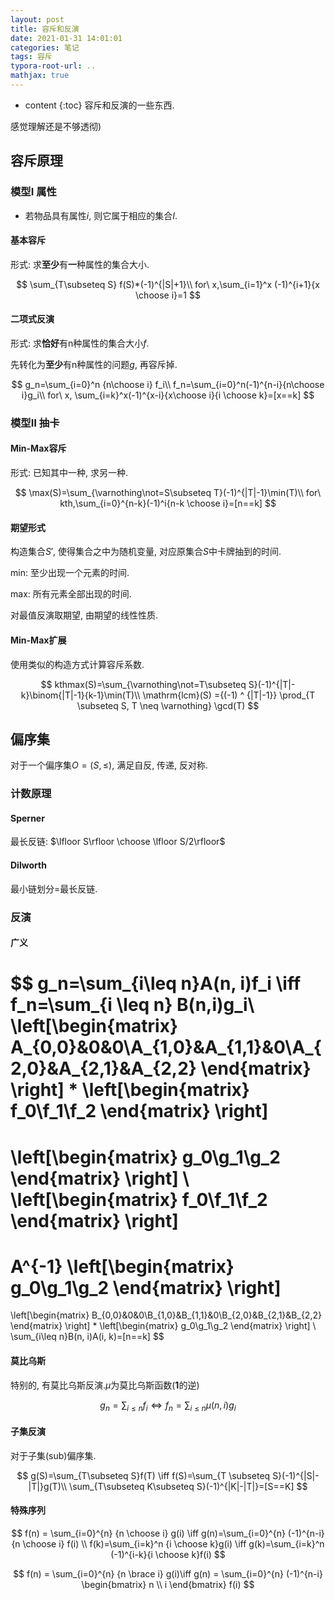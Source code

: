 ```yaml
---
layout: post
title: 容斥和反演
date: 2021-01-31 14:01:01
categories: 笔记
tags: 容斥
typora-root-url: ..
mathjax: true
---
```


* content
{:toc}
容斥和反演的一些东西.

感觉理解还是不够透彻)

<!-- more -->

## 容斥原理

### 模型Ⅰ 属性

- 若物品具有属性$i$, 则它属于相应的集合$I$.

#### 基本容斥

形式: 求**至少**有**一**种属性的集合大小.

$$
\sum_{T\subseteq S} f(S)*(-1)^{|S|+1}\\
for\ x,\sum_{i=1}^x (-1)^{i+1}{x \choose i}=1
$$

#### 二项式反演

形式: 求**恰好**有n种属性的集合大小$f$.

先转化为**至少**有n种属性的问题$g$, 再容斥掉.

$$
g_n=\sum_{i=0}^n {n\choose i} f_i\\
f_n=\sum_{i=0}^n(-1)^{n-i}{n\choose i}g_i\\
for\ x, \sum_{i=k}^x(-1)^{x-i}{x\choose i}{i \choose k}=[x==k]
$$

### 模型Ⅱ 抽卡

#### Min-Max容斥

形式: 已知其中一种, 求另一种.

$$
\max(S)=\sum_{\varnothing\not=S\subseteq T}(-1)^{|T|-1}\min(T)\\
for\ kth,\sum_{i=0}^{n-k}(-1)^i{n-k \choose i}=[n==k]
$$

#### 期望形式

构造集合$S'$, 使得集合之中为随机变量, 对应原集合$S$中卡牌抽到的时间.

min: 至少出现一个元素的时间.

max: 所有元素全部出现的时间.

对最值反演取期望, 由期望的线性性质.

#### Min-Max扩展

使用类似的构造方式计算容斥系数.

$$
kthmax(S)=\sum_{\varnothing\not=T\subseteq S}(-1)^{|T|-k}\binom{|T|-1}{k-1}\min(T)\\
\mathrm{lcm}(S) ={(-1) ^ {|T|-1}} \prod_{T \subseteq S, T \neq \varnothing} \gcd(T)
$$

## 偏序集

对于一个偏序集$O=(S,\leq)$, 满足自反, 传递, 反对称.

### 计数原理

#### Sperner

最长反链: $\lfloor S\rfloor \choose \lfloor S/2\rfloor$

#### Dilworth

最小链划分=最长反链.

### 反演

#### 广义

$$
g_n=\sum_{i\leq n}A(n, i)f_i \iff f_n=\sum_{i \leq n} B(n,i)g_i\\
\left[\begin{matrix} 
A_{0,0}&0&0\\A_{1,0}&A_{1,1}&0\\A_{2,0}&A_{2,1}&A_{2,2}
\end{matrix} \right]
*
\left[\begin{matrix} 
f_0\\f_1\\f_2
\end{matrix} \right]
=
\left[\begin{matrix} 
g_0\\g_1\\g_2
\end{matrix} \right]
\\
\left[\begin{matrix} 
f_0\\f_1\\f_2
\end{matrix} \right]
=
A^{-1}
\left[\begin{matrix} 
g_0\\g_1\\g_2
\end{matrix} \right]
=
\left[\begin{matrix} 
B_{0,0}&0&0\\B_{1,0}&B_{1,1}&0\\B_{2,0}&B_{2,1}&B_{2,2}
\end{matrix} \right]
*
\left[\begin{matrix} 
g_0\\g_1\\g_2
\end{matrix} \right]
\\
\sum_{i\leq n}B(n, i)A(i, k)=[n==k]
$$

#### 莫比乌斯

特别的, 有莫比乌斯反演.$\mu$为莫比乌斯函数(**1**的逆)

$$
g_n=\sum_{i\leq n}f_i \iff f_n=\sum_{i \leq n} \mu(n,i)g_i
$$

#### 子集反演

对于子集(sub)偏序集.

$$
g(S)=\sum_{T\subseteq S}f(T) \iff f(S)=\sum_{T \subseteq S}(-1)^{|S|-|T|}g(T)\\
\sum_{T\subseteq K\subseteq S}(-1)^{|K|-|T|}=[S==K]
$$

#### 特殊序列

$$
f(n) = \sum_{i=0}^{n} {n \choose i} g(i) \iff
 g(n)=\sum_{i=0}^{n} (-1)^{n-i} {n \choose i} f(i) \\
 f(k)=\sum_{i=k}^n {i \choose k}g(i) \iff
 g(k)=\sum_{i=k}^n (-1)^{i-k}{i \choose k}f(i)
$$

$$
f(n) = \sum_{i=0}^{n} {n \brace i} g(i)\iff g(n) = \sum_{i=0}^{n} (-1)^{n-i} \begin{bmatrix} n \\ i \end{bmatrix} f(i)
$$
